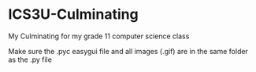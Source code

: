 # ICS3U-Culminating
My Culminating for my grade 11 computer science class

Make sure the .pyc easygui file and all images (.gif) are in the same folder as the .py file
